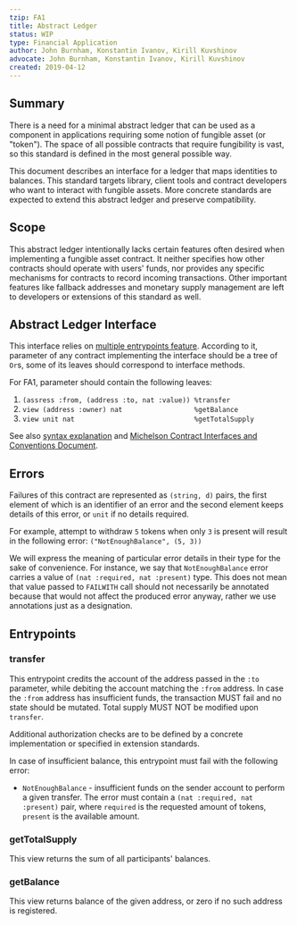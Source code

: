 ```yaml
---
tzip: FA1
title: Abstract Ledger
status: WIP
type: Financial Application
author: John Burnham, Konstantin Ivanov, Kirill Kuvshinov
advocate: John Burnham, Konstantin Ivanov, Kirill Kuvshinov
created: 2019-04-12
---
```


## Summary

There is a need for a minimal abstract ledger that can be used as a component in
applications requiring some notion of fungible asset (or "token"). The space of
all possible contracts that require fungibility is vast, so this standard is
defined in the most general possible way.

This document describes an interface for a ledger that maps identities to
balances. This standard targets library, client tools and contract developers
who want to interact with fungible assets. More concrete standards are expected
to extend this abstract ledger and preserve compatibility.

## Scope

This abstract ledger intentionally lacks certain features often desired when
implementing a fungible asset contract. It neither specifies how other contracts
should operate with users' funds, nor provides any specific mechanisms for
contracts to record incoming transactions. Other important features like
fallback addresses and monetary supply management are left to developers or
extensions of this standard as well.

## Abstract Ledger Interface

This interface relies on [multiple entrypoints feature](https://gitlab.com/nomadic-labs/tezos/merge_requests/59). According to it, parameter of any contract implementing the interface should be a tree of `Or`s, some of its leaves should correspond to interface methods.

For FA1, parameter should contain the following leaves:

1. `(assress :from, (address :to, nat :value)) %transfer`
3. `view (address :owner) nat                  %getBalance`
2. `view unit nat                              %getTotalSupply`

See also [syntax explanation](/Proposals/TZIP-0004/A1.md#adt-syntax-sugar) and [Michelson Contract Interfaces and Conventions Document](/Proposals/TZIP-0004/A1.md#view-entrypoints).

## Errors

Failures of this contract are represented as `(string, d)` pairs, the first
element of which is an identifier of an error and the second element keeps
details of this error, or `unit` if no details required.

For example, attempt to withdraw `5` tokens when only `3` is present will result
in the following error: `("NotEnoughBalance", (5, 3))`

We will express the meaning of particular error details in their type for the
sake of convenience. For instance, we say that `NotEnoughBalance` error carries
a value of `(nat :required, nat :present)` type. This does not mean that value
passed to `FAILWITH` call should not necessarily be annotated because that would
not affect the produced error anyway, rather we use annotations just as a
designation.

## Entrypoints

### transfer

This entrypoint credits the account of the address passed in the `:to`
parameter, while debiting the account matching the `:from` address. In case the
`:from` address has insufficient funds, the transaction MUST fail and no state
should be mutated. Total supply MUST NOT be modified upon `transfer`.

Additional authorization checks are to be defined by a concrete implementation
or specified in extension standards.

In case of insufficient balance, this entrypoint must fail with the following
error:
* `NotEnoughBalance` - insufficient funds on the sender account to perform a
given transfer. The error must contain a `(nat :required, nat :present)` pair,
where `required` is the requested amount of tokens, `present` is the available
amount.

### getTotalSupply

This view returns the sum of all participants' balances.

### getBalance

This view returns balance of the given address, or zero if no such address is
registered.
